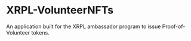 # XRPL-VolunteerNFTs
An application built for the XRPL ambassador program to issue Proof-of-Volunteer tokens.
